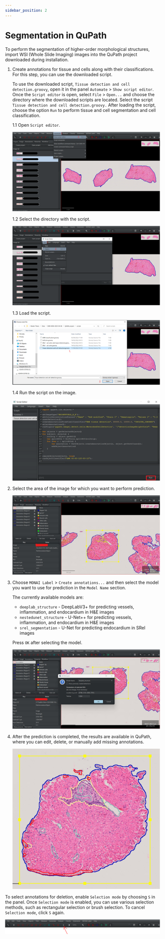 ```yaml
---
sidebar_position: 2
---
```


# Segmentation in QuPath

To perform the segmentation of higher-order morphological structures, import WSI (Whole Slide Imaging) images into the QuPath project downloaded during installation.

1. Create annotations for tissue and cells along with their classifications. For this step, you can use the downloaded script.

    To use the downloaded script, `Tissue detection and cell detection.groovy`, open it in the panel `Automate` > `Show script editor`. Once the `Script editor` is open, select `File` > `Open...` and choose the directory where the downloaded scripts are located. Select the script `Tissue detection and cell detection.groovy.` After loading the script, choose the option `Run` to perform tissue and cell segmentation and cell classification.

    1.1 Open `Script editor`.

    ![Open Script editor](./img/Script1.png)

    1.2 Select the directory with the script.

    ![Select the directory](./img/Script2.png)

    1.3 Load the script.

    ![Load the script](./img/Script3.png)

    1.4 Run the script on the image.

    ![Run the script](./img/Script4.png)

2. Select the area of the image for which you want to perform prediction.

    ![Select the area](./img/QuPath1.jpg)

3. Choose `MONAI Label` > `Create annotations...` and then select the model you want to use for prediction in the `Model Name` section.

    The currently available models are:
    - `deeplab_structure` - DeepLabV3+ for predicting vessels, inflammation, and endocardium in H&E images
    - `nestedunet_structure` - U-Net++ for predicting vessels, inflammation, and endocardium in H&E images
    - `srel_segmentation` - U-Net for predicting endocardium in SRel images

    Press `OK` after selecting the model.

    ![Model selection](./img/QuPath4.jpg)

4. After the prediction is completed, the results are available in QuPath, where you can edit, delete, or manually add missing annotations.

    ![Prediction](./img/QuPath5.png)

To select annotations for deletion, enable `Selection mode` by choosing `S` in the panel. Once `Selection mode` is enabled, you can use various selection methods, such as rectangular selection or brush selection. To cancel `Selection mode`, click `S` again.

![Background](./img/Panel.png)